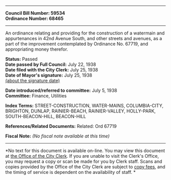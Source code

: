 * * * * *  
  
**Council Bill Number: [](#h0)[](#h2)59534**   
**Ordinance Number: 68465**  
  
* * * * *  
  
An ordinance relating and providing for the construction of a watermain and appurtenances in 42nd Avenue South, and other streets and avenues, as a part of the improvement contemplated by Ordinance No. 67719, and appropriating money therefor.  
  
**Status:** Passed   
**Date passed by Full Council:** July 22, 1938   
**Date filed with the City Clerk:** July 25, 1938   
**Date of Mayor's signature:** July 25, 1938   
[(about the signature date)](/~public/approvaldate.htm)   
  
  
**Date introduced/referred to committee:** July 5, 1938   
**Committee:** Finance, Utilities   
  
**Index Terms:** STREET-CONSTRUCTION, WATER-MAINS, COLUMBIA-CITY, BRIGHTON, DUNLAP, RAINIER-BEACH, RAINIER-VALLEY, HOLLY-PARK, SOUTH-BEACON-HILL, BEACON-HILL  
  
**References/Related Documents:** Related: Ord 67719  
  
**Fiscal Note:** *(No fiscal note available at this time)*  
  
* * * * *  
  
*No text for this document is available on-line. You may view this document at [the Office of the City Clerk](http://www.seattle.gov/leg/clerk/contactUs.htm). If you are unable to visit the Clerk's Office, you may request a copy or scan be made for you by Clerk staff. Scans and copies provided by the Office of the City Clerk are subject to [copy fees](http://clerk.seattle.gov/~public/clerkfees.htm), and the timing of service is dependent on the availability of staff. *  
  
  
